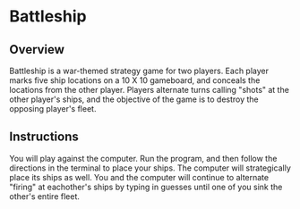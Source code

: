 # Battleship

## Overview
Battleship is a war-themed strategy game for two players. 
Each player marks five ship locations on a 10 X 10 gameboard, and conceals the locations from the other player. 
Players alternate turns calling "shots" at the other player's ships, and the objective of the game is to destroy the opposing player's fleet. 

## Instructions
You will play against the computer. 
Run the program, and then follow the directions in the terminal to place your ships. The computer will strategically place its ships as well. You and the computer will continue to alternate "firing" at eachother's ships by typing in guesses until one of you sink the other's entire fleet. 


